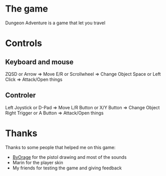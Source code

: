 # The game
Dungeon Adventure is a game that let you travel 
# Controls
## Keyboard and mouse
ZQSD or Arrow => Move
E/R or Scrollwheel => Change Object
Space or Left Click => Attack/Open things
## Controler
Left Joystick or D-Pad => Move
L/R Button or X/Y Button => Change Object
Right Trigger or A Button => Attack/Open things
# Thanks
Thanks to some people that helped me on this game:
* [ByOrage](https://github.com/byorage) for the pistol drawing and most of the sounds
* Marin for the player skin
* My friends for testing the game and giving feedback